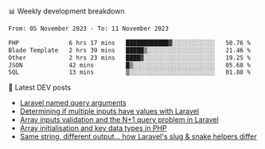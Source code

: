 📊 Weekly development breakdown
<!--START_SECTION:waka-->

```txt
From: 05 November 2023 - To: 11 November 2023

PHP              6 hrs 17 mins   ████████████▓░░░░░░░░░░░░   50.76 %
Blade Template   2 hrs 39 mins   █████▒░░░░░░░░░░░░░░░░░░░   21.46 %
Other            2 hrs 23 mins   ████▓░░░░░░░░░░░░░░░░░░░░   19.25 %
JSON             42 mins         █▒░░░░░░░░░░░░░░░░░░░░░░░   05.68 %
SQL              13 mins         ▒░░░░░░░░░░░░░░░░░░░░░░░░   01.88 %
```

<!--END_SECTION:waka-->

📕 Latest DEV posts
<!-- BLOG-POST-LIST:START -->
- [Laravel named query arguments](https://dev.to/michaelvickersuk/laravel-named-query-arguments-28kd)
- [Determining if multiple inputs have values with Laravel](https://dev.to/michaelvickersuk/determining-if-multiple-inputs-have-values-with-laravel-km6)
- [Array inputs validation and the N+1 query problem in Laravel](https://dev.to/michaelvickersuk/array-inputs-validation-and-the-n1-query-problem-in-laravel-2agb)
- [Array initialisation and key data types in PHP](https://dev.to/michaelvickersuk/array-initialisation-and-key-data-types-in-php-1e5b)
- [Same string, different output... how Laravel&#39;s slug &amp; snake helpers differ](https://dev.to/michaelvickersuk/same-string-different-output-how-laravels-slug-snake-helpers-differ-1ccj)
<!-- BLOG-POST-LIST:END -->
